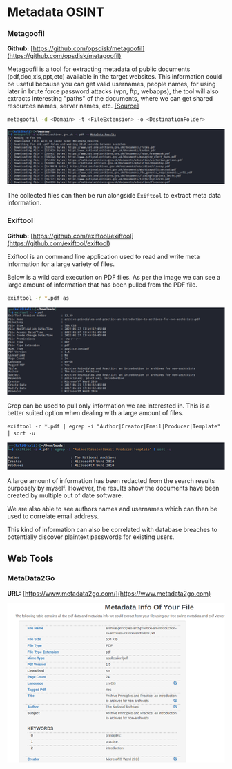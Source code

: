 # Metadata OSINT

### Metagoofil

**Github:** [https://github.com/opsdisk/metagoofil](https://github.com/opsdisk/metagoofil)

Metagoofil is a tool for extracting metadata of public documents (pdf,doc,xls,ppt,etc) available in the target websites. This information could be useful because you can get valid usernames, people names, for using later in brute force password attacks (vpn, ftp, webapps), the tool will also extracts interesting "paths" of the documents, where we can get shared resources names, server names, etc. [\[Source\]](https://github.com/exiftool/exiftool#readme)

```bash
metagoofil -d <Domain> -t <FileExtension> -o <DestinationFolder>
```

![](<../../.gitbook/assets/image (1242).png>)

The collected files can then be run alongside `Exiftool` to extract meta data information.

### Exiftool

**Github:** [https://github.com/exiftool/exiftool](https://github.com/exiftool/exiftool)

Exiftool is an command line application used to read and write meta information for a large variety of files.

Below is a wild card execution on PDF files. As per the image we can see a large amount of information that has been pulled from the PDF file.

```bash
exiftool -r *.pdf as
```

![](<../../.gitbook/assets/image (61).png>)

Grep can be used to pull only information we are interested in. This is a better suited option when dealing with a large amount of files.

```
exiftool -r *.pdf | egrep -i "Author|Creator|Email|Producer|Template" | sort -u
```

![](<../../.gitbook/assets/image (1107).png>)

A large amount of information has been redacted from the search results purposely by myself. However, the results show the documents have been created by multiple out of date software.

We are also able to see authors names and usernames which can then be used to correlate email address.

This kind of information can also be correlated with database breaches to potentially discover plaintext passwords for existing users.

## Web Tools

### MetaData2Go

**URL:** [https://www.metadata2go.com/](https://www.metadata2go.com)

![](<../../.gitbook/assets/image (304).png>)

